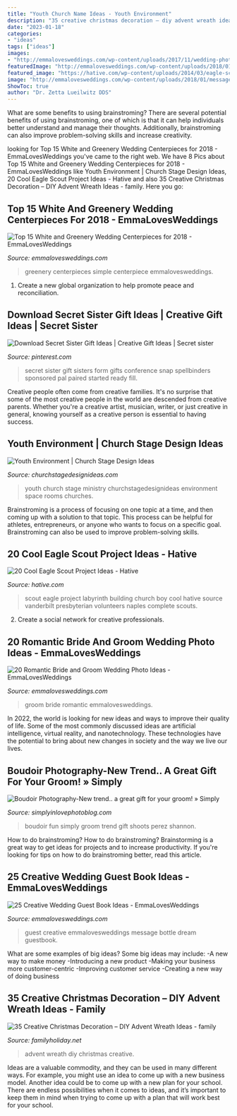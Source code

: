 ```yaml
---
title: "Youth Church Name Ideas - Youth Environment"
description: "35 creative christmas decoration – diy advent wreath ideas"
date: "2023-01-18"
categories:
- "ideas"
tags: ["ideas"]
images:
- "http://emmalovesweddings.com/wp-content/uploads/2017/11/wedding-photo-ideas-bride-and-groom.jpg"
featuredImage: "http://emmalovesweddings.com/wp-content/uploads/2018/01/message-in-a-bottle-wedding-guest-book-ideas.jpg"
featured_image: "https://hative.com/wp-content/uploads/2014/03/eagle-scout-project-ideas/3-labyrinth-building-eagle-scout.jpg"
image: "http://emmalovesweddings.com/wp-content/uploads/2018/01/message-in-a-bottle-wedding-guest-book-ideas.jpg"
ShowToc: true
author: "Dr. Zetta Lueilwitz DDS"
---
```



What are some benefits to using brainstroming?
There are several potential benefits of using brainstroming, one of which is that it can help individuals better understand and manage their thoughts. Additionally, brainstroming can also improve problem-solving skills and increase creativity.

	

		
looking for Top 15 White and Greenery Wedding Centerpieces for 2018 - EmmaLovesWeddings you've came to the right web. We have 8 Pics about Top 15 White and Greenery Wedding Centerpieces for 2018 - EmmaLovesWeddings like Youth Environment | Church Stage Design Ideas, 20 Cool Eagle Scout Project Ideas - Hative and also 35 Creative Christmas Decoration – DIY Advent Wreath Ideas - family. Here you go:
		
    
## Top 15 White And Greenery Wedding Centerpieces For 2018 - EmmaLovesWeddings

<img loading=lazy src="http://emmalovesweddings.com/wp-content/uploads/2018/02/simple-chic-greenery-wedding-centerpiece-ideas-with-wooden-box.jpg" onerror="this.onerror=null;this.src='https://tse1.mm.bing.net/th?id=OIP.DMB9sibirMa9XCXLeq-KtAHaLH&amp;pid=15.1';" alt="Top 15 White and Greenery Wedding Centerpieces for 2018 - EmmaLovesWeddings">

_Source: emmalovesweddings.com_

>greenery centerpieces simple centerpiece emmalovesweddings. 

	

1. Create a new global organization to help promote peace and reconciliation.

    
## Download Secret Sister Gift Ideas | Creative Gift Ideas | Secret Sister

<img loading=lazy src="https://i.pinimg.com/736x/bb/8a/0b/bb8a0b9dd4215df9c3c89a7ba84edac9.jpg" onerror="this.onerror=null;this.src='https://tse1.mm.bing.net/th?id=OIP.dN-_B8oRaLMZ1hb7rIb13gHaJ3&amp;pid=15.1';" alt="Download Secret Sister Gift Ideas | Creative Gift Ideas | Secret sister">

_Source: pinterest.com_

>secret sister gift sisters form gifts conference snap spellbinders sponsored pal paired started ready fill. 

	

Creative people often come from creative families. It's no surprise that some of the most creative people in the world are descended from creative parents. Whether you're a creative artist, musician, writer, or just creative in general, knowing yourself as a creative person is essential to having success.

    
## Youth Environment | Church Stage Design Ideas

<img loading=lazy src="https://churchstagedesignideas.com/wp-content/uploads/2017/10/MM3_9247-1000x667.jpg" onerror="this.onerror=null;this.src='https://tse2.mm.bing.net/th?id=OIP.zNImng155LM_AjLRaMovfgHaE8&amp;pid=15.1';" alt="Youth Environment | Church Stage Design Ideas">

_Source: churchstagedesignideas.com_

>youth church stage ministry churchstagedesignideas environment space rooms churches. 

	

Brainstroming is a process of focusing on one topic at a time, and then coming up with a solution to that topic. This process can be helpful for athletes, entrepreneurs, or anyone who wants to focus on a specific goal. Brainstroming can also be used to improve problem-solving skills.

    
## 20 Cool Eagle Scout Project Ideas - Hative

<img loading=lazy src="https://hative.com/wp-content/uploads/2014/03/eagle-scout-project-ideas/3-labyrinth-building-eagle-scout.jpg" onerror="this.onerror=null;this.src='https://tse2.mm.bing.net/th?id=OIP.hoQGlJF9grCk1ttOAw0C3QHaE8&amp;pid=15.1';" alt="20 Cool Eagle Scout Project Ideas - Hative">

_Source: hative.com_

>scout eagle project labyrinth building church boy cool hative source vanderbilt presbyterian volunteers naples complete scouts. 

	

2. Create a social network for creative professionals. 

    
## 20 Romantic Bride And Groom Wedding Photo Ideas - EmmaLovesWeddings

<img loading=lazy src="http://emmalovesweddings.com/wp-content/uploads/2017/11/wedding-photo-ideas-bride-and-groom.jpg" onerror="this.onerror=null;this.src='https://tse4.mm.bing.net/th?id=OIP.HB5OMVbYmE0hzRnk-FYF8gHaLH&amp;pid=15.1';" alt="20 Romantic Bride and Groom Wedding Photo Ideas - EmmaLovesWeddings">

_Source: emmalovesweddings.com_

>groom bride romantic emmalovesweddings. 

	

In 2022, the world is looking for new ideas and ways to improve their quality of life. Some of the most commonly discussed ideas are artificial intelligence, virtual reality, and nanotechnology. These technologies have the potential to bring about new changes in society and the way we live our lives.

    
## Boudoir Photography-New Trend.. A Great Gift For Your Groom! » Simply

<img loading=lazy src="http://simplyinlovephotoblog.com/wp-content/uploads/2011/06/SIL.Boudoir005.jpg" onerror="this.onerror=null;this.src='https://tse3.mm.bing.net/th?id=OIP.Ei5d5ApDntZjOsoYq_8KTwHaLJ&amp;pid=15.1';" alt="Boudoir Photography-New trend.. a great gift for your groom! » Simply">

_Source: simplyinlovephotoblog.com_

>boudoir fun simply groom trend gift shoots perez shannon. 

	

How to do brainstroming?
How to do brainstroming? Brainstorming is a great way to get ideas for projects and to increase productivity. If you're looking for tips on how to do brainstroming better, read this article.

    
## 25 Creative Wedding Guest Book Ideas - EmmaLovesWeddings

<img loading=lazy src="http://emmalovesweddings.com/wp-content/uploads/2018/01/message-in-a-bottle-wedding-guest-book-ideas.jpg" onerror="this.onerror=null;this.src='https://tse1.mm.bing.net/th?id=OIP.GsL447NUXMZzY6MzioFMyAHaOj&amp;pid=15.1';" alt="25 Creative Wedding Guest Book Ideas - EmmaLovesWeddings">

_Source: emmalovesweddings.com_

>guest creative emmalovesweddings message bottle dream guestbook. 

	

What are some examples of big ideas?
Some big ideas may include: 
-A new way to make money 
-Introducing a new product 
-Making your business more customer-centric 
-Improving customer service 
-Creating a new way of doing business

    
## 35 Creative Christmas Decoration – DIY Advent Wreath Ideas - Family

<img loading=lazy src="http://www.familyholiday.net/wp-content/uploads/2015/10/DIY-Advent-Wreath-Ideas-33.jpg" onerror="this.onerror=null;this.src='https://tse4.mm.bing.net/th?id=OIP.LECKr7Lk4lkoQDMfa9Oh5gHaJ4&amp;pid=15.1';" alt="35 Creative Christmas Decoration – DIY Advent Wreath Ideas - family">

_Source: familyholiday.net_

>advent wreath diy christmas creative. 

	

Ideas are a valuable commodity, and they can be used in many different ways. For example, you might use an idea to come up with a new business model. Another idea could be to come up with a new plan for your school. There are endless possibilities when it comes to ideas, and it’s important to keep them in mind when trying to come up with a plan that will work best for your school.

